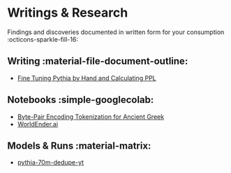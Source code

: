 # Writings & Research
Findings and discoveries documented in written form for your consumption :octicons-sparkle-fill-16:

## Writing :material-file-document-outline:
- [Fine Tuning Pythia by Hand and Calculating PPL](./posts/fine-tuning-pythia.md)

## Notebooks :simple-googlecolab:
- [Byte-Pair Encoding Tokenization for Ancient Greek](https://github.com/keppy/KeppyLab/blob/master/Copy_of_Byte_Pair_Encoding_tokenization.ipynb)
- [WorldEnder.ai](https://github.com/keppy/WorldEnder.ai/blob/master/WorldEnder_ai.ipynb)

## Models & Runs :material-matrix:
- [pythia-70m-dedupe-yt](https://huggingface.co/keppy/pythia-70m-dedupe-yt)
